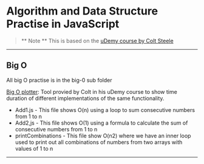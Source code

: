 # Algorithm and Data Structure Practise in JavaScript

> ** Note **
> This is based on the [uDemy course by Colt Steele](https://www.udemy.com/course/js-algorithms-and-data-structures-masterclass/)

---

## Big O

All big O practise is in the big-0 sub folder

[Big O plotter](https://rithmschool.github.io/function-timer-demo/): Tool provied by Colt in his uDemy course to show time duration of different implementations of the same functionality.

- Add1.js - This file shows O(n) using a loop to sum consecutive numbers from 1 to n
- Add2,js - This file shows O(1) using a formula to calculate the sum of consecutive numbers from 1 to n
- printCombinations - This file show O(n2) where we have an inner loop used to print out all combinations of numbers from two arrays with values of 1 to n

---

